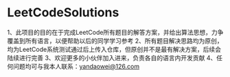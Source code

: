 # LeetCodeSolutions
1、此项目的目的在于完成LeetCode所有题目的解答方案，并给出算法思想，力争覆盖到所有语言，以便帮助以后的同学学习参考
2、所有题目解决思路均为原创，均为LeetCode系统测试通过后上传入仓库，但原创并不是最有解决方案，后续会陆续进行完善
3、欢迎更多的小伙伴加入进来，负责各自的语言内开发贡献
4、任何问题均可与我本人联系：yandaowei@126.com
